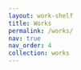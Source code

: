 ```yaml
---
layout: work-shelf
title: Works
permalink: /works/
nav: true
nav_order: 4
collection: works
---
```


